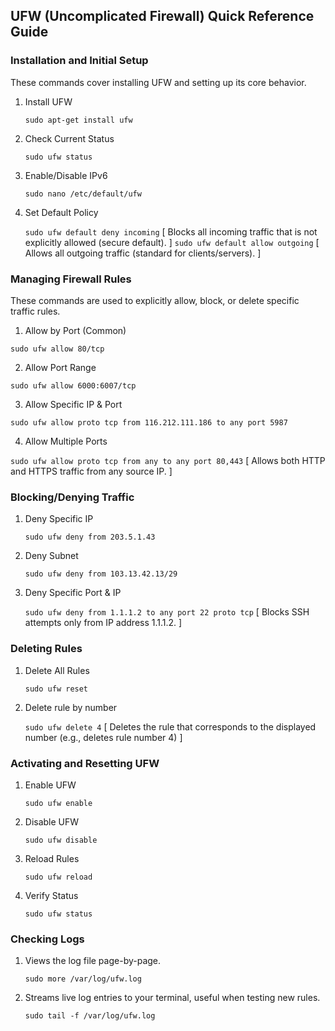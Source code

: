 ## UFW (Uncomplicated Firewall) Quick Reference Guide

###  Installation and Initial Setup
These commands cover installing UFW and setting up its core behavior.

1. Install UFW
   
   ```sudo apt-get install ufw```
3. Check Current Status
   
   ```sudo ufw status```
5. Enable/Disable IPv6
   
   ```sudo nano /etc/default/ufw```
6. Set Default Policy
   
   ```sudo ufw default deny incoming``` [ Blocks all incoming traffic that is not explicitly allowed (secure default). ]
   ```sudo ufw default allow outgoing``` [ Allows all outgoing traffic (standard for clients/servers). ]


###  Managing Firewall Rules
These commands are used to explicitly allow, block, or delete specific traffic rules.

1. Allow by Port (Common)

```sudo ufw allow 80/tcp```

2. Allow Port Range

```sudo ufw allow 6000:6007/tcp```

3. Allow Specific IP & Port

```sudo ufw allow proto tcp from 116.212.111.186 to any port 5987```

4. Allow Multiple Ports

```sudo ufw allow proto tcp from any to any port 80,443``` [ Allows both HTTP and HTTPS traffic from any source IP. ]



###  Blocking/Denying Traffic

1. Deny Specific IP

   ```sudo ufw deny from 203.5.1.43```

2. Deny Subnet

   ```sudo ufw deny from 103.13.42.13/29```

3. Deny Specific Port & IP

   ```sudo ufw deny from 1.1.1.2 to any port 22 proto tcp```  [ Blocks SSH attempts only from IP address 1.1.1.2. ]


###  Deleting Rules

1. Delete All Rules

   ```sudo ufw reset```
   
3. Delete rule by number
   
   ```sudo ufw delete 4``` [ Deletes the rule that corresponds to the displayed number (e.g., deletes rule number 4) ]


### Activating and Resetting UFW

1. Enable UFW
   
   ```sudo ufw enable```
   
4. Disable UFW

   ```sudo ufw disable```
   
6. Reload Rules

   ```sudo ufw reload```
   
8. Verify Status

   ```sudo ufw status```

### Checking Logs

1. Views the log file page-by-page.

   ```sudo more /var/log/ufw.log```
   
3. Streams live log entries to your terminal, useful when testing new rules.

   ```sudo tail -f /var/log/ufw.log```
	
